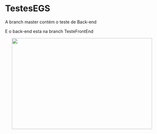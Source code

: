 # TestesEGS
<p>A branch master contém o teste de Back-end<p/>
<p>E o back-end esta na branch TesteFrontEnd<p/>
<p align="center">
  <img width="460" height="300" src="src/assets-readme/2023-08-18_11-09-13.gif">
<p/>

